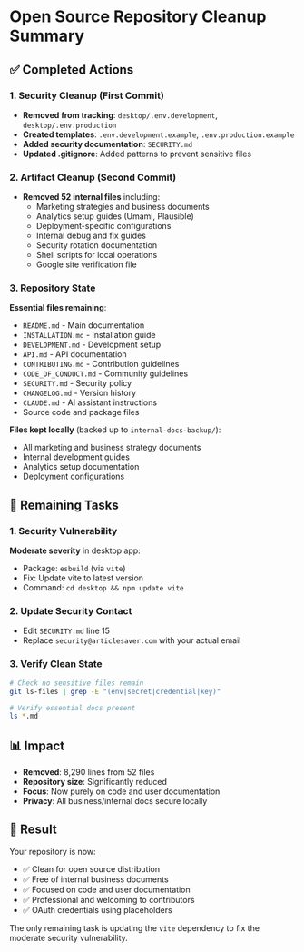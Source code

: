 # Open Source Repository Cleanup Summary

## ✅ Completed Actions

### 1. Security Cleanup (First Commit)
- **Removed from tracking**: `desktop/.env.development`, `desktop/.env.production`
- **Created templates**: `.env.development.example`, `.env.production.example`
- **Added security documentation**: `SECURITY.md`
- **Updated .gitignore**: Added patterns to prevent sensitive files

### 2. Artifact Cleanup (Second Commit)
- **Removed 52 internal files** including:
  - Marketing strategies and business documents
  - Analytics setup guides (Umami, Plausible)
  - Deployment-specific configurations
  - Internal debug and fix guides
  - Security rotation documentation
  - Shell scripts for local operations
  - Google site verification file

### 3. Repository State
**Essential files remaining**:
- `README.md` - Main documentation
- `INSTALLATION.md` - Installation guide
- `DEVELOPMENT.md` - Development setup
- `API.md` - API documentation
- `CONTRIBUTING.md` - Contribution guidelines
- `CODE_OF_CONDUCT.md` - Community guidelines
- `SECURITY.md` - Security policy
- `CHANGELOG.md` - Version history
- `CLAUDE.md` - AI assistant instructions
- Source code and package files

**Files kept locally** (backed up to `internal-docs-backup/`):
- All marketing and business strategy documents
- Internal development guides
- Analytics setup documentation
- Deployment configurations

## 🔔 Remaining Tasks

### 1. Security Vulnerability
**Moderate severity** in desktop app:
- Package: `esbuild` (via `vite`)
- Fix: Update vite to latest version
- Command: `cd desktop && npm update vite`

### 2. Update Security Contact
- Edit `SECURITY.md` line 15
- Replace `security@articlesaver.com` with your actual email

### 3. Verify Clean State
```bash
# Check no sensitive files remain
git ls-files | grep -E "(env|secret|credential|key)"

# Verify essential docs present
ls *.md
```

## 📊 Impact

- **Removed**: 8,290 lines from 52 files
- **Repository size**: Significantly reduced
- **Focus**: Now purely on code and user documentation
- **Privacy**: All business/internal docs secure locally

## 🎉 Result

Your repository is now:
- ✅ Clean for open source distribution
- ✅ Free of internal business documents
- ✅ Focused on code and user documentation
- ✅ Professional and welcoming to contributors
- ✅ OAuth credentials using placeholders

The only remaining task is updating the `vite` dependency to fix the moderate security vulnerability.